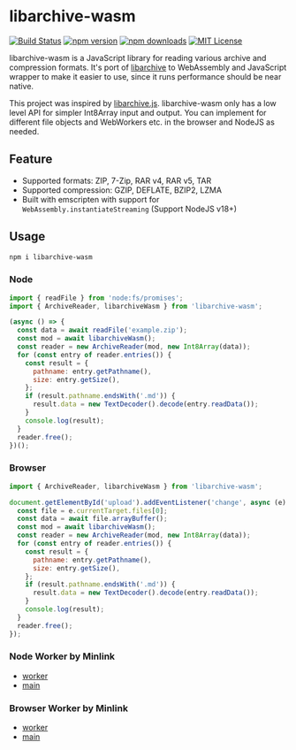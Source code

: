 # libarchive-wasm

[![Build Status](https://github.com/ofk/libarchive-wasm/actions/workflows/ci.yml/badge.svg)](https://github.com/ofk/libarchive-wasm/actions)
[![npm version](https://badge.fury.io/js/libarchive-wasm.svg)](http://badge.fury.io/js/libarchive-wasm)
[![npm downloads](https://img.shields.io/npm/dm/libarchive-wasm.svg?style=flat-square)](https://www.npmjs.com/package/libarchive-wasm)
[![MIT License](https://img.shields.io/badge/license-MIT-blue.svg?style=flat)](/LICENSE)

libarchive-wasm is a JavaScript library for reading various archive and compression formats.
It's port of [libarchive](https://github.com/libarchive/libarchive) to WebAssembly and JavaScript wrapper to make it easier to use, since it runs performance should be near native.

This project was inspired by [libarchive.js](https://github.com/nika-begiashvili/libarchivejs).
libarchive-wasm only has a low level API for simpler Int8Array input and output.
You can implement for different file objects and WebWorkers etc. in the browser and NodeJS as needed.

## Feature

- Supported formats: ZIP, 7-Zip, RAR v4, RAR v5, TAR
- Supported compression: GZIP, DEFLATE, BZIP2, LZMA
- Built with emscripten with support for `WebAssembly.instantiateStreaming` (Support NodeJS v18+)

## Usage

```sh
npm i libarchive-wasm
```

### Node

```js
import { readFile } from 'node:fs/promises';
import { ArchiveReader, libarchiveWasm } from 'libarchive-wasm';

(async () => {
  const data = await readFile('example.zip');
  const mod = await libarchiveWasm();
  const reader = new ArchiveReader(mod, new Int8Array(data));
  for (const entry of reader.entries()) {
    const result = {
      pathname: entry.getPathname(),
      size: entry.getSize(),
    };
    if (result.pathname.endsWith('.md')) {
      result.data = new TextDecoder().decode(entry.readData());
    }
    console.log(result);
  }
  reader.free();
})();
```

### Browser

```js
import { ArchiveReader, libarchiveWasm } from 'libarchive-wasm';

document.getElementById('upload').addEventListener('change', async (e) => {
  const file = e.currentTarget.files[0];
  const data = await file.arrayBuffer();
  const mod = await libarchiveWasm();
  const reader = new ArchiveReader(mod, new Int8Array(data));
  for (const entry of reader.entries()) {
    const result = {
      pathname: entry.getPathname(),
      size: entry.getSize(),
    };
    if (result.pathname.endsWith('.md')) {
      result.data = new TextDecoder().decode(entry.readData());
    }
    console.log(result);
  }
  reader.free();
});
```

### Node Worker by Minlink

- [worker](examples/node/worker.mjs)
- [main](examples/node/main.mjs)

### Browser Worker by Minlink

- [worker](examples/browser/worker.js)
- [main](examples/browser/main.js)
